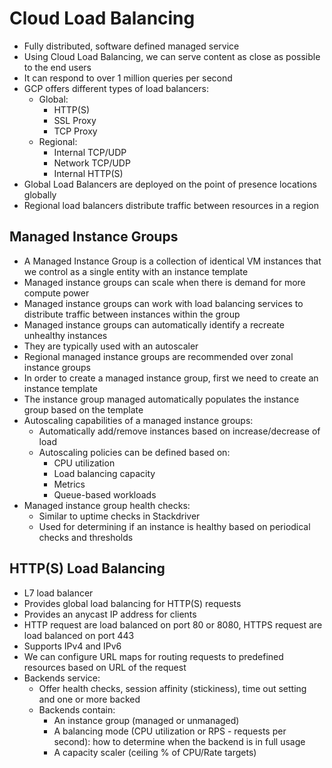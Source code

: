 # Cloud Load Balancing

- Fully distributed, software defined managed service
- Using Cloud Load Balancing, we can serve content as close as possible to the end users
- It can respond to over 1 million queries per second
- GCP offers different types of load balancers:
    - Global:
        - HTTP(S)
        - SSL Proxy
        - TCP Proxy
    - Regional:
        - Internal TCP/UDP
        - Network TCP/UDP
        - Internal HTTP(S)
- Global Load Balancers are deployed on the point of presence locations globally
- Regional load balancers distribute traffic between resources in a region

## Managed Instance Groups

- A Managed Instance Group is a collection of identical VM instances that we control as a single entity with an instance template
- Managed instance groups can scale when there is demand for more compute power
- Managed instance groups can work with load balancing services to distribute traffic between instances within the group
- Managed instance groups can automatically identify a recreate unhealthy instances
- They are typically used with an autoscaler
- Regional managed instance groups are recommended over zonal instance groups
- In order to create a managed instance group, first we need to create an instance template
- The instance group managed automatically populates the instance group based on the template
- Autoscaling capabilities of a managed instance groups:
    - Automatically add/remove instances based on increase/decrease of load
    - Autoscaling policies can be defined based on:
        - CPU utilization
        - Load balancing capacity
        - Metrics
        - Queue-based workloads
- Managed instance group health checks:
    - Similar to uptime checks in Stackdriver
    - Used for determining if an instance is healthy based on periodical checks and thresholds

## HTTP(S) Load Balancing

- L7 load balancer
- Provides global load balancing for HTTP(S) requests
- Provides an anycast IP address for clients
- HTTP request are load balanced on port 80 or 8080, HTTPS request are load balanced on port 443
- Supports IPv4 and IPv6
- We can configure URL maps for routing requests to predefined resources based on URL of the request
- Backends service:
    - Offer health checks, session affinity (stickiness), time out setting and one or more backed
    - Backends contain:
        - An instance group (managed or unmanaged)
        - A balancing mode (CPU utilization or RPS - requests per second): how to determine when the backend is in full usage
        - A capacity scaler (ceiling % of CPU/Rate targets)